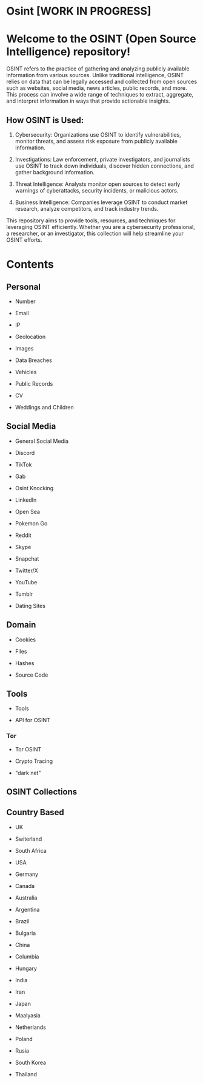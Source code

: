# Osint [WORK IN PROGRESS]
# **Welcome to the OSINT (Open Source Intelligence) repository!**

OSINT refers to the practice of gathering and analyzing publicly available information from various sources.
Unlike traditional intelligence, OSINT relies on data that can be legally accessed and collected from open sources such as websites, social media, news articles, public records, and more.
This process can involve a wide range of techniques to extract, aggregate, and interpret information in ways that provide actionable insights.


## How OSINT is Used:

1. Cybersecurity: Organizations use OSINT to identify vulnerabilities, monitor threats, and assess risk exposure from publicly available information.

2. Investigations: Law enforcement, private investigators, and journalists use OSINT to track down individuals, discover hidden connections, and gather background information.

3. Threat Intelligence: Analysts monitor open sources to detect early warnings of cyberattacks, security incidents, or malicious actors.

4. Business Intelligence: Companies leverage OSINT to conduct market research, analyze competitors, and track industry trends.

This repository aims to provide tools, resources, and techniques for leveraging OSINT efficiently. Whether you are a cybersecurity professional, a researcher, or an investigator, this collection will help streamline your OSINT efforts.

# **Contents**


## **Personal**

- Number 

- Email 

- IP 

- Geolocation

- Images

- Data Breaches

- Vehicles 

- Public Records

- CV

- Weddings and Children


## **Social Media**

- General Social Media

- Discord
 
- TikTok
 
- Gab
 
- Osint Knocking
 
- LinkedIn
 
- Open Sea
 
- Pokemon Go
 
- Reddit
 
- Skype
 
- Snapchat

- Twitter/X
 
- YouTube
 
- Tumblr
 
- Dating Sites

## **Domain**

- Cookies

- Files

- Hashes

- Source Code

## **Tools**

- Tools

- API for OSINT

### **Tor**

- Tor OSINT

- Crypto Tracing

- "dark net"


## **OSINT Collections**

## **Country Based**

- UK 

- Switerland

- South Africa

- USA

- Germany

- Canada

- Australia

- Argentina 

- Brazil

- Bulgaria

- China

- Columbia

- Hungary

- India

- Iran

- Japan

- Maalyasia

- Netherlands

- Poland

- Rusia

- South Korea

- Thailand
